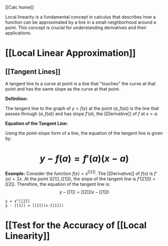 [[Calc home]]

Local linearity is a fundamental concept in calculus that describes how a function can be approximated by a line in a small neighborhood around a point. This concept is crucial for understanding derivatives and their applications.
# [[Local Linear Approximation]]


## [[Tangent Lines]]

A tangent line to a curve at point is a line that "touches" the curve at that point and has the same slope as the curve at that point. 

**Definition:**

The tangent line to the graph of $y=f(x)$ at the point $(a,f(a))$ is the line that passes through $(a,f(a))$ and has slope $f'(a)$, the [[Derivative]] of $f$ at $x=a$.

**Equation of the Tangent Line:**

Using the point-slope form of a line, the equation of the tangent line is given by:
# $$y - f(a) = f'(a)(x-a)$$
**Example:**
Consider the function $f(x) = x^[[2]]$. The [[Derivative]] of $f(x)$ is $f'(x) = 2x$. At the point $([[1]],[[1]])$, the slope of the tangent line is $f'([[1]]) = [[2]]$. 
Therefore, the equation of the tangent line is:
$$y - [[1]] = [[2]](x-[[1]])$$

```desmos-graph
y = x^[[2]]
y - [[1]] = [[2]](x-[[1]])
```

# [[Test for the Accuracy of [[Local Linearity]]